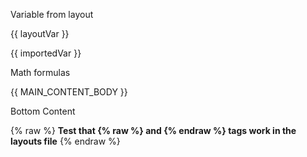 <variable name="layoutVar">Variable from layout</variable>
<import importedVar from="imported.md" as="imported" />

{{ layoutVar }}

{{ importedVar }}

<panel header="Expanded panel" alt="Minimized panel" type="success" minimized>
  Math formulas
</panel>

{{ MAIN_CONTENT_BODY }}

Bottom Content



<include src="imported.md" />

{% raw %}
**Test that {% raw %} and {% endraw %} tags work in the layouts file**
{% endraw %}
